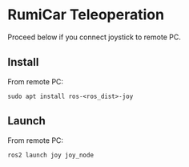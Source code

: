 # RumiCar Teleoperation

Proceed below if you connect joystick to remote PC.

## Install
From remote PC:
```
sudo apt install ros-<ros_dist>-joy
```

## Launch
From remote PC:
```
ros2 launch joy joy_node
```
